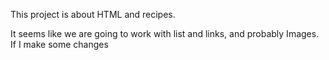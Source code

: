 This project is about HTML and recipes.

It seems like we are going to work with list and links, and probably Images. 
 If I make some changes